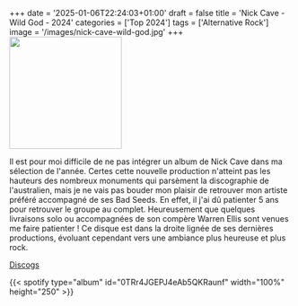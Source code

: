 +++
date = '2025-01-06T22:24:03+01:00'
draft = false
title = 'Nick Cave - Wild God - 2024'
categories = ['Top 2024']
tags = ['Alternative Rock']
image = '/images/nick-cave-wild-god.jpg'
+++
<img src="/images/nick-cave-wild-god.jpg" width="200"/>

Il est pour moi difficile de ne pas intégrer un album de Nick Cave dans ma sélection de l'année. Certes cette nouvelle production n'atteint pas les hauteurs des nombreux monuments qui parsèment la discographie de l'australien, mais je ne vais pas bouder mon plaisir de retrouver mon artiste préféré accompagné de ses Bad Seeds. En effet, il j'ai dû patienter 5 ans pour retrouver le groupe au complet. Heureusement que quelques livraisons solo ou accompagnées de son compère Warren Ellis sont venues me faire patienter ! Ce disque est dans la droite lignée de ses dernières productions, évoluant cependant vers une ambiance plus heureuse et plus rock.

[Discogs](https://www.discogs.com/fr/master/3583159-Nick-Cave-The-Bad-Seeds-Wild-God)

{{< spotify type="album" id="0TRr4JGEPJ4eAb5QKRaunf" width="100%" height="250" >}}

